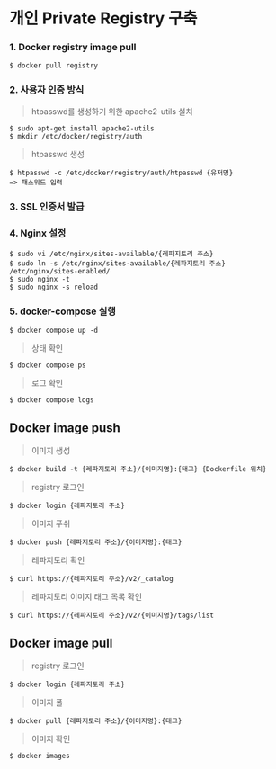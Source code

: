 # 개인 Private Registry 구축

### 1. Docker registry image pull
    $ docker pull registry
### 2. 사용자 인증 방식
> htpasswd를 생성하기 위한 apache2-utils 설치

    $ sudo apt-get install apache2-utils
    $ mkdir /etc/docker/registry/auth
    
> htpasswd 생성

    $ htpasswd -c /etc/docker/registry/auth/htpasswd {유저명}
    => 패스워드 입력
    
### 3. SSL 인증서 발급
### 4. Nginx 설정
    $ sudo vi /etc/nginx/sites-available/{레파지토리 주소}
    $ sudo ln -s /etc/nginx/sites-available/{레파지토리 주소} /etc/nginx/sites-enabled/
    $ sudo nginx -t
    $ sudo nginx -s reload
### 5. docker-compose 실행
    $ docker compose up -d

> 상태 확인

    $ docker compose ps

> 로그 확인 

    $ docker compose logs

## Docker image push
> 이미지 생성

    $ docker build -t {레파지토리 주소}/{이미지명}:{태그} {Dockerfile 위치}

> registry 로그인

    $ docker login {레파지토리 주소}

> 이미지 푸쉬

    $ docker push {레파지토리 주소}/{이미지명}:{태그}

> 레파지토리 확인

    $ curl https://{레파지토리 주소}/v2/_catalog

> 레파지토리 이미지 태그 목록 확인

    $ curl https://{레파지토리 주소}/v2/{이미지명}/tags/list

## Docker image pull
> registry 로그인

    $ docker login {레파지토리 주소}

> 이미지 풀

    $ docker pull {레파지토리 주소}/{이미지명}:{태그}

> 이미지 확인

    $ docker images


